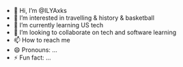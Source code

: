 - 👋 Hi, I’m @ILYAxks
- 👀 I’m interested in travelling & history & basketball
- 🌱 I’m currently learning US tech
- 💞️ I’m looking to collaborate on tech and software learning
- 📫 How to reach me 
- 😄 Pronouns: ...
- ⚡ Fun fact: ...

<!---
ILYAxks/ILYAxks is a ✨ special ✨ repository because its `README.md` (this file) appears on your GitHub profile.
You can click the Preview link to take a look at your changes.
--->
